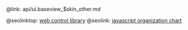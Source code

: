 @link: api/ui.baseview_$skin_other.md

@seolinktop: [web control library](https://webix.com)
@seolink: [javascript organization chart](https://webix.com/widget/organogram/)